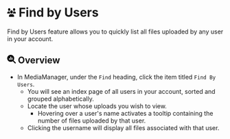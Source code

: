 # <img src="https://raw.githubusercontent.com/vishaldhole173/pro-stream-documentation/main/fontawesome/svgs/solid/users.svg" width="20" height="20"> Find by Users

Find by Users feature allows you to quickly list all files uploaded by any user in your account.

## <img src="https://raw.githubusercontent.com/vishaldhole173/pro-stream-documentation/main/fontawesome/svgs/solid/magnifying-glass-chart.svg" width="20" height="20"> Overview

* In MediaManager, under the `Find` heading, click the item titled `Find By Users`.
  * You will see an index page of all users in your account, sorted and grouped alphabetically.
  * Locate the user whose uploads you wish to view.
    * Hovering over a user's name activates a tooltip containing the number of files uploaded by that user.
  * Clicking the username will display all files associated with that user.
